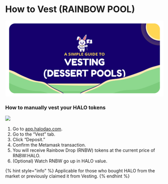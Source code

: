 # How to Vest \(RAINBOW POOL\)

![](../../../.gitbook/assets/artboard-1-copy-13-2x.png)

### How to manually vest your HALO tokens

![](../../../.gitbook/assets/cleanshot-2021-05-21-at-18.00.57.gif)

1. Go to [app.halodao.com](https://app.halodao.com).
2. Go to the “Vest” tab.
3. Click “Deposit.”
4. Confirm the Metamask transaction.
5. You will receive Rainbow Drop \(RNBW\) tokens at the current price of RNBW:HALO.
6. \(Optional\) Watch RNBW go up in HALO value.

{% hint style="info" %}
Applicable for those who bought HALO from the market or previously claimed it from Vesting.
{% endhint %}

### 


